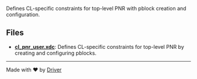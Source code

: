 <!--------------------------------------------------------------------------------->
<!-- IMPORTANT: This file is auto-generated by Driver (https://driver.ai). -------->
<!-- Manual edits may be overwritten on future commits. --------------------------->
<!--------------------------------------------------------------------------------->

Defines CL-specific constraints for top-level PNR with pblock creation and configuration.


## Files
- **[cl_pnr_user.xdc](cl_pnr_user.xdc.md)**: Defines CL-specific constraints for top-level PNR by creating and configuring pblocks.

---
Made with ❤️ by [Driver](https://www.driver.ai/)